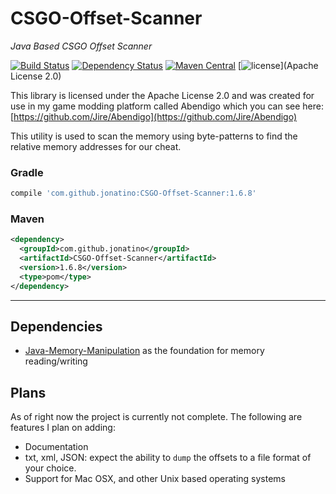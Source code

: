 # CSGO-Offset-Scanner
_Java Based CSGO Offset Scanner_

[![Build Status](https://travis-ci.org/Jonatino/CSGO-Offset-Scanner.svg?branch=master)](https://travis-ci.org/Jonatino/CSGO-Offset-Scanner)
[![Dependency Status](https://www.versioneye.com/user/projects/578ab65fc3d40f004685241e/badge.svg?style=flat)](https://www.versioneye.com/user/projects/578ab65fc3d40f004685241e)
[![Maven Central](https://maven-badges.herokuapp.com/maven-central/com.github.jonatino/CSGO-Offset-Scanner/badge.svg)](https://maven-badges.herokuapp.com/maven-central/com.github.jonatino/CSGO-Offset-Scanner)
[![license](https://img.shields.io/github/license/Jonatino/CSGO-Offset-Scanner.svg?style=flat)](Apache License 2.0)

This library is licensed under the Apache License 2.0 and was created for use in my game modding platform called Abendigo which you
can see here: [https://github.com/Jire/Abendigo](https://github.com/Jire/Abendigo)

This utility is used to scan the memory using byte-patterns to find the relative memory addresses for our cheat.

### Gradle
```groovy
compile 'com.github.jonatino:CSGO-Offset-Scanner:1.6.8'
```

### Maven
```xml
<dependency>
  <groupId>com.github.jonatino</groupId>
  <artifactId>CSGO-Offset-Scanner</artifactId>
  <version>1.6.8</version>
  <type>pom</type>
</dependency>
```

---

## Dependencies

- [Java-Memory-Manipulation](https://github.com/Jonatino/Java-Memory-Manipulation) as the foundation for memory reading/writing

## Plans

As of right now the project is currently not complete. The following are features I plan on adding:
 - Documentation
 - txt, xml, JSON: expect the ability to `dump` the offsets to a file format of your choice.
 - Support for Mac OSX, and other Unix based operating systems
